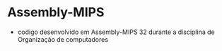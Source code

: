 # Assembly-MIPS
- codigo desenvolvido em Assembly-MIPS 32 durante a disciplina de Organização de computadores
